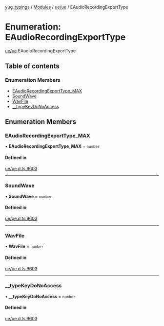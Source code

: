 [yug_typings](../README.md) / [Modules](../modules.md) / [ue/ue](../modules/ue_ue.md) / EAudioRecordingExportType

# Enumeration: EAudioRecordingExportType

[ue/ue](../modules/ue_ue.md).EAudioRecordingExportType

## Table of contents

### Enumeration Members

- [EAudioRecordingExportType\_MAX](ue_ue.EAudioRecordingExportType.md#eaudiorecordingexporttype_max)
- [SoundWave](ue_ue.EAudioRecordingExportType.md#soundwave)
- [WavFile](ue_ue.EAudioRecordingExportType.md#wavfile)
- [\_\_typeKeyDoNoAccess](ue_ue.EAudioRecordingExportType.md#__typekeydonoaccess)

## Enumeration Members

### EAudioRecordingExportType\_MAX

• **EAudioRecordingExportType\_MAX** = `number`

#### Defined in

[ue/ue.d.ts:9603](https://github.com/YugMetaverse/yug_typings/blob/25cad34/ue/ue.d.ts#L9603)

___

### SoundWave

• **SoundWave** = `number`

#### Defined in

[ue/ue.d.ts:9603](https://github.com/YugMetaverse/yug_typings/blob/25cad34/ue/ue.d.ts#L9603)

___

### WavFile

• **WavFile** = `number`

#### Defined in

[ue/ue.d.ts:9603](https://github.com/YugMetaverse/yug_typings/blob/25cad34/ue/ue.d.ts#L9603)

___

### \_\_typeKeyDoNoAccess

• **\_\_typeKeyDoNoAccess** = `number`

#### Defined in

[ue/ue.d.ts:9603](https://github.com/YugMetaverse/yug_typings/blob/25cad34/ue/ue.d.ts#L9603)
